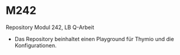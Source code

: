 # M242
Repository Modul 242, LB Q-Arbeit
- Das Repository beinhaltet einen Playground für Thymio und die Konfigurationen.
